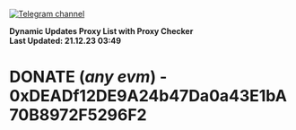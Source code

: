 [![Telegram channel](https://img.shields.io/endpoint?url=https://runkit.io/damiankrawczyk/telegram-badge/branches/master?url=https://t.me/n4z4v0d)](https://t.me/n4z4v0d) 

**Dynamic Updates Proxy List with Proxy Checker**  
**Last Updated: 21.12.23 03:49**

# DONATE (_any evm_) - 0xDEADf12DE9A24b47Da0a43E1bA70B8972F5296F2
